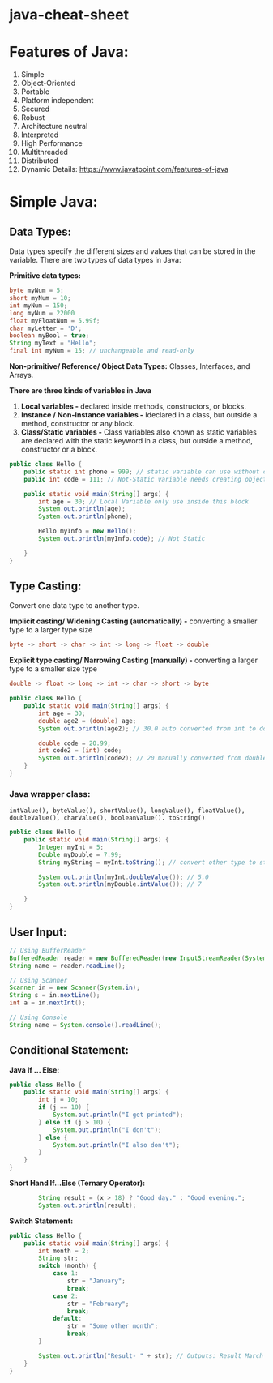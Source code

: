 # java-cheat-sheet
# Features of Java:
1. Simple
2. Object-Oriented
3. Portable
4. Platform independent
5. Secured
6. Robust
7. Architecture neutral
8. Interpreted
9. High Performance
10. Multithreaded
11. Distributed
12. Dynamic
Details: https://www.javatpoint.com/features-of-java


# Simple Java:
## Data Types:
Data types specify the different sizes and values that can be stored in the variable. There are two types of data types in Java:

**Primitive data types:**
```java
byte myNum = 5;
short myNum = 10;
int myNum = 150;
long myNum = 22000
float myFloatNum = 5.99f;
char myLetter = 'D';
boolean myBool = true;
String myText = "Hello";
final int myNum = 15; // unchangeable and read-only
```
**Non-primitive/ Reference/ Object Data Types:** Classes, Interfaces, and Arrays.

**There are three kinds of variables in Java**
1. **Local variables -** declared inside methods, constructors, or blocks.
3. **Instance / Non-Instance variables -** Ideclared in a class, but outside a method, constructor or any block.
4. **Class/Static variables -** Class variables also known as static variables are declared with the static keyword in a class, but outside a method, constructor or a block.
```java
public class Hello {
    public static int phone = 999; // static variable can use without creating object/instance
    public int code = 111; // Not-Static variable needs creating object/instance to use

    public static void main(String[] args) {
        int age = 30; // Local Variable only use inside this block
        System.out.println(age);
        System.out.println(phone);

        Hello myInfo = new Hello();
        System.out.println(myInfo.code); // Not Static

    }
}
```
## Type Casting:
Convert one data type to another type.

**Implicit casting/ Widening Casting (automatically) -** converting a smaller type to a larger type size
```java 
byte -> short -> char -> int -> long -> float -> double 
```

**Explicit type casting/ Narrowing Casting (manually) -** converting a larger type to a smaller size type
```java 
double -> float -> long -> int -> char -> short -> byte 
```
```java
public class Hello {
    public static void main(String[] args) {
        int age = 30;
        double age2 = (double) age;
        System.out.println(age2); // 30.0 auto converted from int to double (smaller to larger)

        double code = 20.99;
        int code2 = (int) code;
        System.out.println(code2); // 20 manually converted from double to int (larger to smaller)
    }
}
```
### Java wrapper class:
`intValue(), byteValue(), shortValue(), longValue(), floatValue(), doubleValue(), charValue(), booleanValue().
toString()`
```java
public class Hello {
    public static void main(String[] args) {
        Integer myInt = 5;
        Double myDouble = 7.99;
        String myString = myInt.toString(); // convert other type to string

        System.out.println(myInt.doubleValue()); // 5.0
        System.out.println(myDouble.intValue()); // 7

    }
}
```

## User Input:

```java
// Using BufferReader
BufferedReader reader = new BufferedReader(new InputStreamReader(System.in));
String name = reader.readLine();

// Using Scanner
Scanner in = new Scanner(System.in);
String s = in.nextLine();
int a = in.nextInt();

// Using Console
String name = System.console().readLine();
```

## Conditional Statement:
**Java If ... Else:**
```java 
public class Hello {
    public static void main(String[] args) {
        int j = 10;
        if (j == 10) {
            System.out.println("I get printed");
        } else if (j > 10) {
            System.out.println("I don't");
        } else {
            System.out.println("I also don't");
        }
    }
}
```
**Short Hand If...Else (Ternary Operator):**
```java 
        String result = (x > 18) ? "Good day." : "Good evening.";
        System.out.println(result);
```
**Switch Statement:**
```java
public class Hello {
    public static void main(String[] args) {
        int month = 2;
        String str;
        switch (month) {
            case 1:
                str = "January";
                break;
            case 2:
                str = "February";
                break;
            default:
                str = "Some other month";
                break;
        }

        System.out.println("Result- " + str); // Outputs: Result March
    }
}
```























